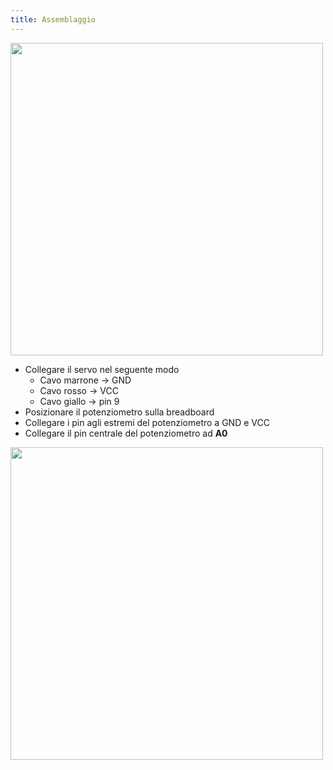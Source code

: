 ```yaml
---
title: Assemblaggio
---
```


<img src="http://projects.ebmstore.it/images/servo-potentiometer/servo_potentiometer.png" alt="" style="width: 500px;"/>

  * Collegare il servo nel seguente modo
     * Cavo marrone -> GND
     * Cavo rosso -> VCC
     * Cavo giallo -> pin 9
  * Posizionare il potenziometro sulla breadboard
  * Collegare i pin agli estremi del potenziometro a GND e VCC
  * Collegare il pin centrale del potenziometro ad __A0__

<img src="http://projects.ebmstore.it/images/servo-potentiometer/1.jpg" alt="" style="width: 500px;"/>